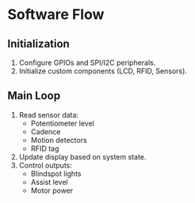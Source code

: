 # Software Flow

## Initialization
1. Configure GPIOs and SPI/I2C peripherals.
2. Initialize custom components (LCD, RFID, Sensors).

## Main Loop
1. Read sensor data:
   - Potentiometer level
   - Cadence
   - Motion detectors
   - RFID tag
2. Update display based on system state.
3. Control outputs:
   - Blindspot lights
   - Assist level
   - Motor power
